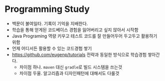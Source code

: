# Programming Study
* 백문이 불여일타. 기록이 기억을 지배한다.
* 학습을 통해 얻게된 코드베이스 경험을 잃어버리고 싶지 않아서 시작함
* Java Programing 역량 키우고 테스트 코드를 잘 만들어두어 두고두고 활용하기 위함
* 언제 어디서든 활용할 수 있는 코드경험 쌓기
* https://github.com/eugenp/tutorials 전략과 동일한 방식으로 학습경험 쌓아간다.
	* 차이점 하나. `maven` 대신 `gradle`로 빌드 시스템을 쓰는것
	* 차이점 두울. 알고리즘과 디자인패턴에 대해서도 다룰것